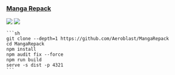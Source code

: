 ### [Manga Repack](https://github.com/Aeroblast/MangaRepack)

![](https://img.shields.io/github/license/Aeroblast/MangaRepack?label=&style=flat-square) [![](https://img.shields.io/github/last-commit/scillidan/MangaRepack/main?label=&style=flat-square)](https://github.com/scillidan/MangaRepack)

````{tab} From source
```sh
git clone --depth=1 https://github.com/Aeroblast/MangaRepack
cd MangaRepack
npm install
npm audit fix --force
npm run build
serve -s dist -p 4321
```
````